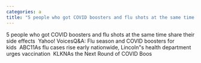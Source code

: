```yaml
---
categories: a
title: "5 people who got COVID boosters and flu shots at the same time share their side effects  Yahoo Voices"
---
```

5 people who got COVID boosters and flu shots at the same time share their side effects&nbsp;&nbsp;Yahoo! VoicesQ&A: Flu season and COVID boosters for kids&nbsp;&nbsp;ABC11As flu cases rise early nationwide, Lincoln"s health department urges vaccination&nbsp;&nbsp;KLKNAs the Next Round of COVID Boos